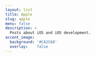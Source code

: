 ```yaml
---
layout: list
title: Apple
slug: apple
menu: false
description: >
  Posts about iOS and iOS development.
accent_image:
  background: '#CA2C68'
  overlay:    false
---
```

